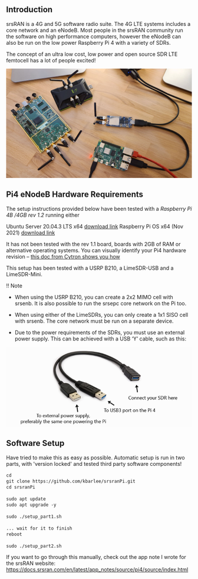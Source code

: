 
## Introduction

srsRAN is a 4G and 5G software radio suite. The 4G LTE systems includes a core network and an eNodeB. Most people in the srsRAN community run the software on high performance computers, however the eNodeB can also be run on the low power Raspberry Pi 4 with a variety of SDRs.

The concept of an ultra low cost, low power and open source SDR LTE femtocell has a lot of people excited!

![image](_img/sdrs.jpg)


## Pi4 eNodeB Hardware Requirements

The setup instructions provided below have been tested with a *Raspberry Pi 4B /4GB rev 1.2* running either

Ubuntu Server 20.04.3 LTS x64 [download link](https://cdimage.ubuntu.com/releases/20.04.3/release/ubuntu-20.04.3-preinstalled-server-arm64+raspi.img.xz)
Raspberry Pi OS x64 (Nov 2021) [download link](https://downloads.raspberrypi.org/raspios_arm64/images/raspios_arm64-2021-11-08/)

It has not been tested with the rev 1.1 board, boards with 2GB of RAM or alternative operating systems. You can visually identify your Pi4 hardware revision – [this doc from Cytron shows you how](https://tutorial.cytron.io/2020/02/22/how-to-check-if-your-raspberry-pi-4-model-b-is-rev1-2)

This setup has been tested with a USRP B210, a LimeSDR-USB and a LimeSDR-Mini.

!! Note

* When using the USRP B210, you can create a 2x2 MIMO cell with srsenb. It is also possible to run the srsepc core network on the Pi too.

* When using either of the LimeSDRs, you can only create a 1x1 SISO cell with srsenb. The core network must be run on a separate device.

* Due to the power requirements of the SDRs, you must use an external power supply. This can be achieved with a USB ‘Y’ cable, such as this:

![image](_img/usb.png)



## Software Setup

Have tried to make this as easy as possible. Automatic setup is run in two parts, with 'version locked' and tested third party software components!
```
cd
git clone https://github.com/kbarlee/srsranPi.git
cd srsranPi

sudo apt update
sudo apt upgrade -y

sudo ./setup_part1.sh

... wait for it to finish
reboot

sudo ./setup_part2.sh
```

If you want to go through this manually, check out the app note I wrote for the srsRAN website:
https://docs.srsran.com/en/latest/app_notes/source/pi4/source/index.html